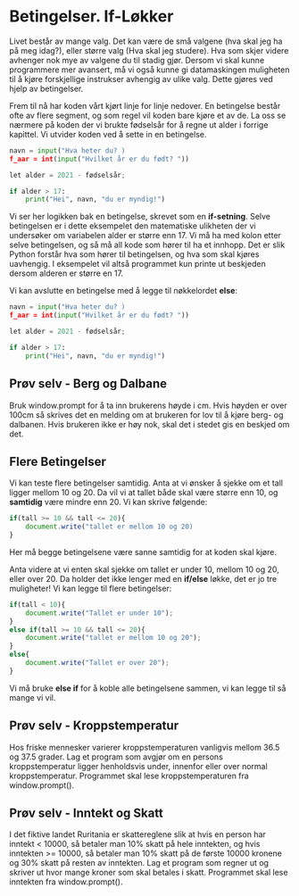 # Betingelser. If-Løkker

Livet består av mange valg. Det kan være de små valgene (hva skal jeg ha på meg idag?), eller større valg (Hva skal jeg studere). Hva som skjer videre avhenger nok mye av valgene du til stadig gjør. Dersom vi skal kunne programmere mer avansert, må vi også kunne gi datamaskingen muligheten til å kjøre forskjellige instrukser avhengig av ulike valg. Dette gjøres ved hjelp av betingelser.

Frem til nå har koden vårt kjørt linje for linje nedover. En betingelse består ofte av flere segment, og som regel vil koden bare kjøre et av de. La oss se nærmere på koden der vi brukte fødselsår for å regne ut alder i forrige kapittel. Vi utvider koden ved å sette in en betingelse. 

```PYTHON
navn = input("Hva heter du? )
f_aar = int(input("Hvilket år er du født? "))

let alder = 2021 - fødselsår;

if alder > 17:
    print("Hei", navn, "du er myndig!")


```

Vi ser her logikken bak en betingelse, skrevet som en **if-setning**. Selve betingelsen er i dette eksempelet den matematiske ulikheten der vi undersøker om variabelen alder er større enn 17. Vi må ha med kolon etter selve betingelsen, og så må all kode som hører til ha et innhopp. Det er slik Python forstår hva som hører til betingelsen, og hva som skal kjøres uavhengig. I eksempelet vil altså programmet kun printe ut beskjeden dersom alderen er større en 17.

Vi kan avslutte en betingelse med å legge til nøkkelordet **else**:

```PYTHON
navn = input("Hva heter du? )
f_aar = int(input("Hvilket år er du født? "))

let alder = 2021 - fødselsår;

if alder > 17:
    print("Hei", navn, "du er myndig!")


```

## Prøv selv - Berg og Dalbane
Bruk window.prompt for å ta inn brukerens høyde i cm. Hvis høyden er over 100cm så skrives det en melding om at brukeren for lov til å kjøre berg- og dalbanen. Hvis brukeren ikke er høy nok, skal det i stedet gis en beskjed om det.

## Flere Betingelser

Vi kan teste flere betingelser samtidig. Anta at vi ønsker å sjekke om et tall ligger mellom 10 og 20. Da vil vi at tallet både skal være større enn 10, og **samtidig** være mindre enn 20. Vi kan skrive følgende:

```JAVASCRIPT
if(tall >= 10 && tall <= 20){
    document.write("tallet er mellom 10 og 20)
}
``` 
Her må begge betingelsene være sanne samtidig for at koden skal kjøre. 

Anta videre at vi enten skal sjekke om tallet er under 10, mellom 10 og 20, eller over 20. Da holder det ikke lenger med en **if/else** løkke, det er jo tre muligheter! Vi kan legge til flere betingelser:

```JAVASCRIPT
if(tall < 10){
    document.write("Tallet er under 10");
}
else if(tall >= 10 && tall <= 20){
    document.write("tallet er mellom 10 og 20");
}
else{
    document.write("Tallet er over 20");
}
``` 

Vi må bruke **else if** for å koble alle betingelsene sammen, vi kan legge til så mange vi vil. 

## Prøv selv - Kroppstemperatur
Hos friske mennesker varierer kroppstemperaturen vanligvis mellom 36.5 og 37.5 grader. Lag et program som avgjør om en persons kroppstemperatur ligger henholdsvis under, innenfor eller over normal kroppstemperatur. Programmet skal lese kroppstemperaturen fra window.prompt().

## Prøv selv - Inntekt og Skatt
I det fiktive landet Ruritania er skattereglene slik at hvis en person har inntekt < 10000, så betaler man 10% skatt på hele inntekten, og hvis inntekten >= 10000, så betaler man 10% skatt på de første 10000 kronene og 30% skatt på resten av inntekten. Lag et program som regner ut og skriver ut hvor mange kroner som skal betales i skatt. Programmet skal lese inntekten fra window.prompt(). 